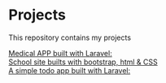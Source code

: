 # Projects
This repository contains my projects

<a href="https://ma.pace.dervac.com/">Medical APP built with Laravel:</a></br>
<a href="https://pace.dervac.com">School site builts with bootstrap, html & CSS</a></br>
<a href="https://app.pace.dervac.com/">A simple todo app built with Laravel:</a>
